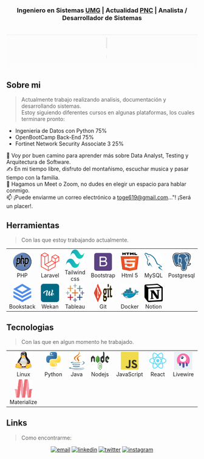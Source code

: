 <h3 align="center">Ingeniero en Sistemas <a href='https://www.umg.edu.gt/'>UMG</a> | Actualidad <a href='https://mingob.gob.gt/category/noticias/policia-nacional-civil/'>PNC</a> | Analista / Desarrollador de Sistemas</h3>

<p align="center">
        <br>
        <!-- Banner Principal -->
        <img alt="Gerson Ruano GitHub"
                src="https://github.com/gerson-ruano/gerson-ruano/blob/main/src/gerson.gif" />
        <br>

<h2 align="left" id="macropower-sobremi">Sobre mi</h2>

> Actualmente trabajo realizando analisis, documentación y desarrollando sistemas.\
> Estoy siguiendo diferentes cursos en algunas plataformas, los cuales terminare pronto:

- Ingenieria de Datos con Python 75%
- OpenBootCamp Back-End 75%
- Fortinet Network Security Associate 3  25%

🌱 Voy por buen camino para aprender más sobre Data Analyst, Testing y Arquitectura de Software.\
✍️ En mi tiempo libre, disfruto del montañismo, escuchar musica y pasar tiempo con la familia.\
💬 Hagamos un Meet o Zoom, no dudes en elegir un espacio para hablar conmigo.\
📫 ¡Puede enviarme un correo electrónico a [toge619@gmail.com](mailto:toge619@gmail.com)..."! ¡Será un placer!.

<h2 align="left" id="macropower-dom">Herramientas</h2>

> Con las que estoy trabajando actualmente.

<table>
  <tr>
	<td align="center" width="96">
      <a href="#macropower-dom">
        <img src="./img/php-original.svg" width="48" height="48" alt="Php" />
      </a>
      <br>PHP 
    </td>
    <td align="center" width="96">
      <a href="#macropower-dom">
        <img src="./img/laravel-original.svg" width="48" height="48" alt="Laravel" />
      </a>
      <br>Laravel 
    </td>
	<td align="center" width="96">
      <a href="#macropower-dom" >
        <img src="./img/tailwindcss-original.svg" width="48" height="48" alt="Tailwind" />
      </a>
      <br>Tailwind css 
    </td>
    <td align="center" width="96">
      <a href="#macropower-dom">
        <img src="./img/bootstrap-plain.svg" width="48" height="48" alt="Bootstrap" />
      </a>
      <br>Bootstrap 
    </td>
	<td align="center" width="96">
      <a href="#macropower-dom">
        <img src="./img/html-5-original.svg" width="48" height="48" alt="Html5" />
      </a>
      <br>Html 5 
    </td>
    <td align="center"  width="96">
      <a href="#macropower-dom">
        <img src="./img/mysql-original.svg" width="48" height="48" alt="MySQL" />
      </a>
      <br>MySQL 
    </td>
    <td align="center" width="96">
      <a href="#macropower-dom">
        <img src="./img/postgresql-original.svg" width="48" height="48" alt="Postgresql" />
      </a>
      <br>Postgresql 
    </td>
<tr/>
<tr>
    <td align="center" width="96">
      <a href="#macropower-dom">
        <img src="./img/bookstack-original.svg" width="48" height="48" alt="Bookstack" />
      </a>
      <br>Bookstack 
    </td>
    <td align="center" width="96">
      <a href="#macropower-dom">
        <img src="./img/wekan-original.svg" width="48" height="48" alt="Wekan" />
      </a>
      <br>Wekan 
    </td>
	<td align="center" width="96">
      <a href="#macropower-dom">
        <img src="./img/tableau-original.svg" width="48" height="48" alt="Tableau" />
      </a>
      <br>Tableau
    </td>
	<td align="center" width="96">
      <a href="#macropower-dom">
        <img src="./img/git-original.svg" width="48" height="48" alt="Git" />
      </a>
      <br>Git 
    </td>
	<td align="center" width="96"> 
      <a href="#macropower-dom" >
        <img src="./img/docker-original.svg" width="48" height="48" alt="Docker" />
      </a>
      <br>Docker 
    </td>
	<td align="center" width="96"> 
      <a href="#macropower-dom" >
        <img src="./img/notion-original.svg" width="48" height="48" alt="Notion" />
      </a>
      <br>Notion
    </td>
  </tr>
</table>

<h2 align="left" id="macropower-tech">Tecnologias</h2>

> Con las que en algun momento he trabajado.

<table>
  <tr>
    <td align="center" width="96">
      <a href="#macropower-tech" >
        <img src="./img/linux-original.svg" width="48" height="48" alt="Linux" />
      </a>
      <br>Linux
    </td>
    <td align="center" width="96">
      <a href="#macropower-tech">
        <img src="./img/python-original.svg" width="48" height="48" alt="Python" />
      </a>
      <br>Python 
    </td>
	<td align="center" width="96">
      <a href="#macropower-tech">
        <img src="./img/java-original.svg" width="48" height="48" alt="Java" />
      </a>
      <br>Java
    </td>
	<td align="center" width="96">
      <a href="#macropower-tech">
        <img src="./img/nodejs-original.svg" width="48" height="48" alt="Nodejs" />
      </a>
      <br>Nodejs
    </td>
    <td align="center" width="96">
      <a href="#macropower-tech">
        <img src="./img/javascript-original.svg" width="48" height="48" alt="JavaScript" />
      </a>
      <br>JavaScript
    </td>
    <td align="center" width="96">
      <a href="#macropower-tech" >
        <img src="./img/react-original.svg" width="48" height="48" alt="React" />
      </a>
      <br>React
    </td>
	<td align="center" width="96">
      <a href="#macropower-tech" >
        <img src="./img/livewire-original.svg" width="48" height="48" alt="Livewire" />
      </a>
      <br>Livewire
    </td>
  </tr>
  <tr>
  <td align="center" width="96">
      <a href="#macropower-tech" >
        <img src="./img/materializecss-original.svg" width="48" height="48" alt="Materialize" />
      </a>
      <br>Materialize 
    </td>
  </tr>
</table>

<h2 align="left" id="macropower-link">Links</h2>

> Como encontrarme:

<p align="center">
  <a href="(mailto:toge619@gmail.com)"><img src="https://img.icons8.com/color/32/000000/gmail.png" alt="email"/></a>
  <a href="https://www.linkedin.com/in/gerson-ruano"><img src="https://img.icons8.com/color/32/000000/linkedin.png" alt="linkedin"/></a>
  <a href="https://twitter.com/gersonruano"><img src="https://img.icons8.com/color/32/000000/twitter-squared.png" alt="twitter"/></a>
  <a href="https://instagram.com/_g_ruano"><img src="https://img.icons8.com/color/32/000000/instagram.png" alt="instagram"/></a>
</p>
